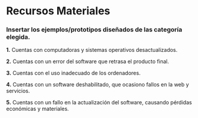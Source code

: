 # Recursos Materiales
### Insertar los ejemplos/prototipos diseñados de las categoría elegida.


**1.** Cuentas con computadoras y sistemas operativos desactualizados.

**2.** Cuentas con un error del software que retrasa el producto final.

**3.** Cuentas con el uso inadecuado de los ordenadores.

**4.** Cuentas con un software deshabilitado, que ocasiono fallos en la web y servicios.

**5.** Cuentas con un fallo en la actualización del software, causando pérdidas económicas y materiales.

